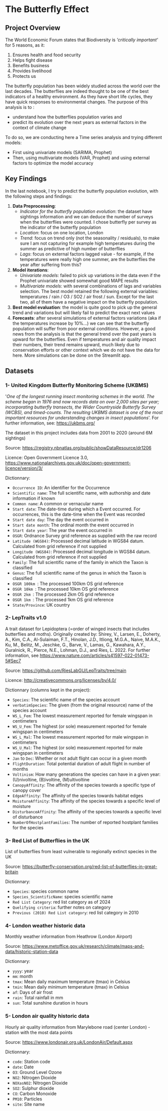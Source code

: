 # The Butterfly Effect

## Project Overview
The World Economic Forum states that Biodiversity is _'critically important'_ for 5 reasons, as it:

1. Ensures health and food security
2. Helps fight disease
3. Benefits business
4. Provides livelihood
5. Protects us

The butterfly population has been widely studied across the world over the last decades. The butterflies are indeed thought to be one of the best indicators of a healthy environment. As they have short life cycles, they have quick responses to environmental changes. The purpose of this analysis is to :
- understand how the butterflies population varies and
- predict its evolution over the next years as external factors in the context of climate change

To do so, we are conducting here a Time series analysis and trying different models:
- First using univariate models (SARIMA, Prophet)
- Then, using multivariate models (VAR, Prophet) and using external factors to optimize the model accuracy

## Key Findings
In the last notebook, I try to predict the butterfly population evolution, with the following steps and findings:

1. __Data Preprocessing__:
   - *Indicator for the butterfly population evolution*: the dataset have sightings information and we can deduce the number of surveys when the butterflies were counted. I chose butterfly per survey as the indicator of the butterfly population
   - *Location*: focus on one location, London
   - *Trend*: focus on trend only (not the seasonality / residuals), to make sure I am not capturing for example high temperatures during the summer as predictive of high number of butterflies
   - *Lags*: focus on external factors lagged value - for example, if the temperatures were really high one summer, are the butterflies the year after suffering from this?
3. __Model iterations__:
    - *Univariate models*: failed to pick up variations in the data even if the Prophet univariate showed somewhat good MAPE results
    - *Multivariate models*: with several combinations of lags and variables selection. The best model retained the following external variables: temperatures / rain / O3 / SO2 / air frost / sun. Except for the last two, all of them have a negative impact on the butterfly population.
4.  __Best model evaluation__: the model is quite good to pick up the general trend and variations but will likely fail to predict the exact next values
5.  __Forecasts__: after several simulations of external factors variations (aka if the temperatures increase by 10%...) we can see that the butterfly population will suffer from poor external conditions. However, a good news from the analysis is that the general trend over the past years is upward for the butterflies. Even if temperatures and air quality impact their numbers, their trend remains upward, much likely due to conservation efforts or other context which we do not have the data for here. More simulations can be done on the Streamlit app.

## Datasets
### 1- __United Kingdom Butterfly Monitoring Scheme (UKBMS)__

'_One of the longest running insect monitoring schemes in the world. The scheme began in 1976 and now records data on over 2,000 sites per year; incorporating butterfly transects, the Wider Countryside Butterfly Survey (WCBS), and timed-counts. The resulting UKBMS dataset is one of the most important resources for understanding changes in insect populations_'. For further information, see: https://ukbms.org/

The dataset in this project includes data from 2001 to 2020 (around 6M sightings) 

Source: https://registry.nbnatlas.org/public/showDataResource/dr1206 

Licence: Open Government Licence 3.0, https://www.nationalarchives.gov.uk/doc/open-government-licence/version/3/ 

Dictionnary:
- `Occurrence ID`: An identifier for the Occurrence
- `Scientific name`: The full scientific name, with authorship and date information if known
- `Common name`: A common or vernacular name
- `Start date`: The date-time during which a Event occurred. For occurrences, this is the date-time when the Event was recorded
- `Start date day`: The day the event occurred in
- `Start date month`: The ordinal month the event occurred in
- `Start date year`: The year the event occurred in
- `OSGR`: Ordnance Survey grid reference as supplied with the raw record
- `Latitude (WGS84)`: Processed decimal latitude in WGS84 datum. Calculated from grid reference if not supplied
- `Longitude (WGS84)`: Processed decimal longitude in WGS84 datum. Calculated from grid reference if not supplied
- `Family`: The full scientific name of the family in which the Taxon is classified
- `Genus`: The full scientific name of the genus in which the Taxon is classified
- `OSGR 100km `: The processed 100km OS grid reference
- `OSGR 10km `: The processed 10km OS grid reference
- `OSGR 2km `: The processed 2km OS grid reference
- `OSGR 1km `: The processed 1km OS grid reference
- `State/Province`: UK country


### 2- __LepTraits v1.0__

A trait dataset for Lepidoptera (=order of winged insects that includes butterflies and moths). Originally created by:
Shirey, V., Larsen, E., Doherty, A., Kim, C.A., Al-Sulaiman, F.T., Hinolan, J.D., Itliong, M.G.A., Naive, M.A.K., Ku, M., Belitz, M., Jeschke, G., Barve, V., Lamas, G., Kawahara, A.Y., Guralnick, R., Pierce, N.E., Lohman, D.J., and Ries, L. 2022. For further information, see https://www.nature.com/articles/s41597-022-01473-5#Sec7

Source: https://github.com/RiesLabGU/LepTraits/tree/main

Licence: http://creativecommons.org/licenses/by/4.0/ 

Dictionnary (columns kept in the project): 
- `Species`: The scientific name of the species account
- `verbatimSpecies`: The given (from the original resource) name of the species account
- `WS_L_Fem`: The lowest measurement reported for female wingspan in centimeters
- `WS_U_Fem`: The highest (or sole) measurement reported for female wingspan in centimeters
- `WS_L_Mal`: The lowest measurement reported for male wingspan in centimeters
- `WS_U_Mal`: The highest (or sole) measurement reported for male wingspan in centimeters
- `Jan` to `Dec`: Whether or not adult flight can occur in a given month
- `FlightDuration`: Total potential duration of adult flight in number of months
- `Voltinism`: How many generations the species can have in a given year: (U)nivoltine, (B)ivoltine, (M)ultivoltine
- `CanopyAffinity`: The affinity of the species towards a specific type of canopy cover
- `EdgeAffinity`: The affinity of the species towards habitat edges
- `MoistureAffinity`: The affinity of the species towards a specific level of moisture
- `DisturbanceAffinity`: The affinity of the species towards a specific level of disturbance
- `NumberOfHostplantFamilies`: The number of reported hostplant families for the species


### 3- __Red List of Butterflies in the UK__

List of butterflies from least vulnerable to regionally extinct species in the UK

Source: https://butterfly-conservation.org/red-list-of-butterflies-in-great-britain 

Dictionnary:
- `Species`: species common name
- `Species_ScientificName`: species scientific name
- `Red List Category`: red list category as of 2024
- `Quelifying criteria`: further notes on category
- `Previous (2010) Red List category`: red list category in 2010

### 4- __London weather historic data__

Monthly weather information from Heathrow (London Airport)

Source: https://www.metoffice.gov.uk/research/climate/maps-and-data/historic-station-data 

Dictionnary:
- `yyyy`: year
- `mm`: month
- `tmax`: Mean daily maximum temperature (tmax) in Celsius
- `tmin`: Mean daily minimum temperature (tmax) in Celsius
- `af`: Days of air frost
- `rain`: Total rainfall in mm
- `sun`: Total sunshine duration in hours


### 5- __London air quality historic data__

Hourly air quality information from Marylebone road (center London) - station with the most data points

Source: https://www.londonair.org.uk/LondonAir/Default.aspx

Dictionnary:
- `code`: Station code
- `date`: Date
- `O3`: Ground Level Ozone
- `NO2`: Nitrogen Dioxide
- `NOXasNO2`: Nitrogen Dioxide
- `SO2`: Sulphur dioxide
- `CO`: Carbon Monoxide
- `PM10`: Particles
- `site`: Site name